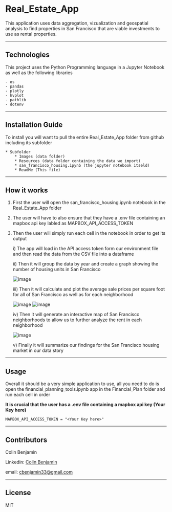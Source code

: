 # Real_Estate_App

This application uses data aggregation, vizualization and geospatial analysis to find properties in San Francisco that are viable investments to use as rental properties.

---

## Technologies

This project uses the Python Programming language in a Jupyter Notebook as well as the following libraries
    
    - os
    - pandas
    - plotly
    - hvplot
    - pathlib
    - dotenv


---

## Installation Guide

To install you will want to pull the entire Real_Estate_App folder from github including its subfolder
    
    * Subfolder
        * Images (data folder)
        * Resources (data folder containing the data we import)
        * san_francisco_housing.ipynb (the jupyter notebook itseld)
        * ReadMe (This file)


---

## How it works

1) First the user will open the san_francisco_housing.ipynb notebook in the Real_Estate_App folder
2) The user will have to also ensure that they have a .env file containing an mapbox api key labled as MAPBOX_API_ACCESS_TOKEN
3) Then the user will simply run each cell in the notebook in order to get its output

    i) The app will load in the API access token form our environment file and then read the data from the CSV file into a dataframe
    
    ii) Then it will group the data by year and create a graph showing the number of housing units in San Francisco
    
      ![image](https://user-images.githubusercontent.com/84096312/125141713-a8816500-e0ca-11eb-9c1f-431c54b0dc89.png)

    
    iii) Then it will calculate and plot the average sale prices per square foot for all of San Francisco as well as for each neighborhood
    
      ![image](https://user-images.githubusercontent.com/84096312/125141772-d1a1f580-e0ca-11eb-928d-4b87d1e8ed6b.png)
      ![image](https://user-images.githubusercontent.com/84096312/125141784-d9619a00-e0ca-11eb-80e7-5fa01d2a0e62.png)

    
    iv) Then it will generate an interactive map of San Francisco neighborhoods to allow us to further analyze the rent in each neighborhood
    
      ![image](https://user-images.githubusercontent.com/84096312/125141852-00b86700-e0cb-11eb-87a3-6811bd1fc0d3.png)

    
    v) Finally it will summarize our findings for the San Francisco housing market in our data story


---

## Usage

Overall it should be a very simple application to use, all you need to do is open the financial_planning_tools.ipynb app in the Financial_Plan folder and run each cell in order

**It is crucial that the user has a .env file containing a mapbox api key (Your Key here)**

    MAPBOX_API_ACCESS_TOKEN = "<Your Key here>"


---

## Contributors

Colin Benjamin

Linkedin: [Colin Benjamin](https://www.linkedin.com/in/colinbenjamin/)
    
email: cbenjamin33@gmail.com

---

## License

MIT
